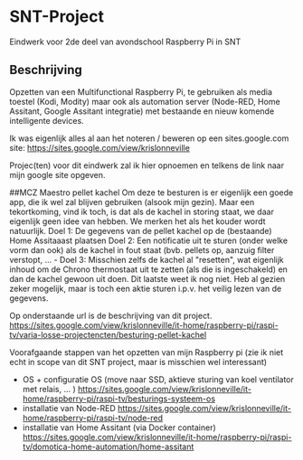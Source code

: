 # SNT-Project
Eindwerk voor 2de deel van avondschool Raspberry Pi in SNT
## Beschrijving
Opzetten van een Multifunctional Raspberry Pi, te gebruiken als media toestel (Kodi, Modity) maar ook als automation server (Node-RED, Home Assitant, Google Assitant integratie) met bestaande en nieuw komende intelligente devices.

Ik was eigenlijk alles al aan het noteren / beweren op een sites.google.com site: https://sites.google.com/view/krislonneville

Projec(ten) voor dit eindwerk zal ik hier opnoemen en telkens de link naar mijn google site opgeven.

##MCZ Maestro pellet kachel
Om deze te besturen is er eigenlijk een goede app, die ik wel zal blijven gebruiken (alsook mijn gezin). Maar een tekortkoming, vind ik toch, is dat als de kachel in storing staat, we daar eigenlijk geen idee van hebben. We merken het als het kouder wordt natuurlijk.
Doel 1: De gegevens van de pellet kachel op de (bestaande) Home Assitaaast plaatsen
Doel 2: Een notificatie uit te sturen (onder welke vorm dan ook) als de kachel in fout staat (bvb. pellets op, aanzuig filter verstopt, ... -
Doel 3: Misschien zelfs de kachel al "resetten", wat eigenlijk inhoud om de Chrono thermostaat uit te zetten (als die is ingeschakeld) en dan de kachel gewoon uit doen.
        Dit laatste weet ik nog niet. Heb al gezien zeker mogelijk, maar is toch een aktie sturen i.p.v. het veilig lezen van de gegevens.

Op onderstaande url is de beschrijving van dit project.
https://sites.google.com/view/krislonneville/it-home/raspberry-pi/raspi-tv/varia-losse-projectencten/besturing-pellet-kachel

Voorafgaande stappen van het opzetten van mijn Raspberry pi (zie ik niet echt in scope van dit SNT project, maar is misschien wel interessant)
- OS + configuratie OS (move naar SSD, aktieve sturing van koel ventilator met relais, ... )
    https://sites.google.com/view/krislonneville/it-home/raspberry-pi/raspi-tv/besturings-systeem-os
- installatie van Node-RED
    https://sites.google.com/view/krislonneville/it-home/raspberry-pi/raspi-tv/node-red
- installatie van Home Assitant (via Docker container)
    https://sites.google.com/view/krislonneville/it-home/raspberry-pi/raspi-tv/domotica-home-automation/home-assitant
